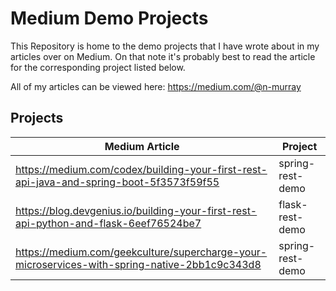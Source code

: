 # Medium Demo Projects
This Repository is home to the demo projects that I have wrote about in my articles over on Medium. 
On that note it's probably best to read the article for the corresponding project
listed below.

All of my articles can be viewed here: https://medium.com/@n-murray

## Projects

| Medium Article                                                                                | Project          | 
|-----------------------------------------------------------------------------------------------|------------------|
| https://medium.com/codex/building-your-first-rest-api-java-and-spring-boot-5f3573f59f55       | spring-rest-demo |
| https://blog.devgenius.io/building-your-first-rest-api-python-and-flask-6eef76524be7          | flask-rest-demo  |
| https://medium.com/geekculture/supercharge-your-microservices-with-spring-native-2bb1c9c343d8 | spring-rest-demo |
 
